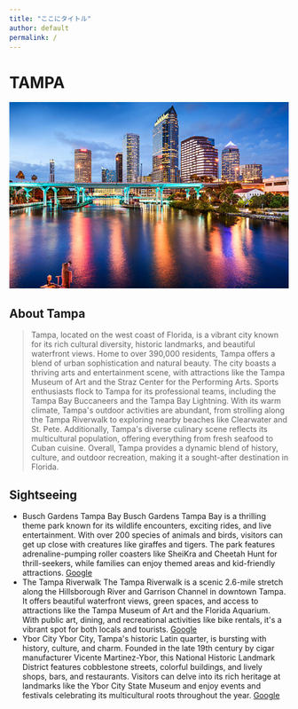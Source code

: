 ```yaml
---
title: "ここにタイトル"
author: default
permalink: /
---
```


# TAMPA
![image](https://github.com/Yuri-Yokoyama7/GIT-HUB_WebSite/blob/main/assets/images/istockphoto-535415025-612x612.jpg)


## About Tampa
>Tampa, located on the west coast of Florida, is a vibrant city known for its rich cultural diversity, historic landmarks, and beautiful waterfront views. Home to over 390,000 residents, Tampa offers a blend of urban sophistication and natural beauty. The city boasts a thriving arts and entertainment scene, with attractions like the Tampa Museum of Art and the Straz Center for the Performing Arts. Sports enthusiasts flock to Tampa for its professional teams, including the Tampa Bay Buccaneers and the Tampa Bay Lightning. With its warm climate, Tampa's outdoor activities are abundant, from strolling along the Tampa Riverwalk to exploring nearby beaches like Clearwater and St. Pete. Additionally, Tampa's diverse culinary scene reflects its multicultural population, offering everything from fresh seafood to Cuban cuisine. Overall, Tampa provides a dynamic blend of history, culture, and outdoor recreation, making it a sought-after destination in Florida.


## Sightseeing
- Busch Gardens Tampa Bay
 Busch Gardens Tampa Bay is a thrilling theme park known for its wildlife encounters, exciting rides, and live entertainment. With over 200 species of animals and birds, visitors can get up close with creatures like giraffes and tigers. The park features adrenaline-pumping roller coasters like SheiKra and Cheetah Hunt for thrill-seekers, while families can enjoy themed areas and kid-friendly attractions.
[Google](https://www.google.com/maps/place/%E3%83%96%E3%83%83%E3%82%B7%E3%83%A5%E3%82%AC%E3%83%BC%E3%83%87%E3%83%B3%E3%83%BB%E3%82%BF%E3%83%B3%E3%83%91%E3%83%99%E3%82%A4/@28.037066,-82.4194607,15z/data=!4m6!3m5!1s0x88c2c64f0d381a85:0xa8a5fe0830e10852!8m2!3d28.037066!4d-82.4194607!16zL20vMDY1cjQ0?entry=ttu)
- The Tampa Riverwalk
 The Tampa Riverwalk is a scenic 2.6-mile stretch along the Hillsborough River and Garrison Channel in downtown Tampa. It offers beautiful waterfront views, green spaces, and access to attractions like the Tampa Museum of Art and the Florida Aquarium. With public art, dining, and recreational activities like bike rentals, it's a vibrant spot for both locals and tourists.
[Google](https://www.google.com/maps/place/Tampa+Riverwalk,+Tampa,+FL+33602+%E3%82%A2%E3%83%A1%E3%83%AA%E3%82%AB%E5%90%88%E8%A1%86%E5%9B%BD/@27.9447982,-82.4636976,17z/data=!3m1!4b1!4m10!1m2!2m1!1stampa+river+walk!3m6!1s0x88c2c48c26eb8a8d:0xddcd42f2aa144500!8m2!3d27.9447935!4d-82.4588267!15sChB0YW1wYSByaXZlciB3YWxrkgEFdHJhaWzgAQA!16s%2Fm%2F0j43dm4?entry=ttu)
- Ybor City
 Ybor City, Tampa's historic Latin quarter, is bursting with history, culture, and charm. Founded in the late 19th century by cigar manufacturer Vicente Martinez-Ybor, this National Historic Landmark District features cobblestone streets, colorful buildings, and lively shops, bars, and restaurants. Visitors can delve into its rich heritage at landmarks like the Ybor City State Museum and enjoy events and festivals celebrating its multicultural roots throughout the year.
[Google](https://www.google.com/maps/place/%E3%82%A2%E3%83%A1%E3%83%AA%E3%82%AB%E5%90%88%E8%A1%86%E5%9B%BD+%E3%83%95%E3%83%AD%E3%83%AA%E3%83%80%E5%B7%9E+%E3%82%BF%E3%83%B3%E3%83%91+%E3%82%A4%E3%83%BC%E3%83%90%E3%83%BC%E3%83%BB%E3%82%B7%E3%83%86%E3%82%A3/@27.9666089,-82.453234,14z/data=!3m1!4b1!4m6!3m5!1s0x88c2c504456270f7:0x958eb953b297f6f4!8m2!3d27.9645757!4d-82.4259518!16zL20vMDNjYnNr?entry=ttu)


